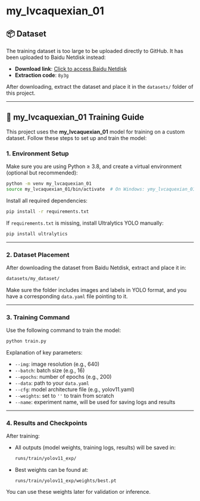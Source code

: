 # my_lvcaquexian_01

## 📦 Dataset

The training dataset is too large to be uploaded directly to GitHub. It has been uploaded to Baidu Netdisk instead:

- **Download link**: [Click to access Baidu Netdisk](https://pan.baidu.com/s/1yReEiaqf6Yty2FdqNmkQvA)
- **Extraction code**: `8y3g`

After downloading, extract the dataset and place it in the `datasets/` folder of this project.

---

## 🧠 my_lvcaquexian_01 Training Guide

This project uses the **my_lvcaquexian_01** model for training on a custom dataset. Follow these steps to set up and train the model:

### 1. Environment Setup

Make sure you are using Python ≥ 3.8, and create a virtual environment (optional but recommended):

```bash
python -m venv my_lvcaquexian_01
source my_lvcaquexian_01/bin/activate  # On Windows: ymy_lvcaquexian_01\Scripts\activate
```

Install all required dependencies:

```bash
pip install -r requirements.txt
```

If `requirements.txt` is missing, install Ultralytics YOLO manually:

```bash
pip install ultralytics
```

---

### 2. Dataset Placement

After downloading the dataset from Baidu Netdisk, extract and place it in:

```bash
datasets/my_dataset/
```

Make sure the folder includes images and labels in YOLO format, and you have a corresponding `data.yaml` file pointing to it.

---

### 3. Training Command

Use the following command to train the model:

```bash
python train.py 
```

Explanation of key parameters:

- `--img`: image resolution (e.g., 640)
- `--batch`: batch size (e.g., 16)
- `--epochs`: number of epochs (e.g., 200)
- `--data`: path to your `data.yaml`
- `--cfg`: model architecture file (e.g., yolov11.yaml)
- `--weights`: set to `''` to train from scratch
- `--name`: experiment name, will be used for saving logs and results

---

### 4. Results and Checkpoints

After training:

- All outputs (model weights, training logs, results) will be saved in:
  ```bash
  runs/train/yolov11_exp/
  ```
- Best weights can be found at:
  ```
  runs/train/yolov11_exp/weights/best.pt
  ```

You can use these weights later for validation or inference.



